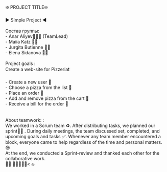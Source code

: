 <p align="left">❇️ PROJECT TITLE❇️ <br>       <br>▶️   Simple Project ◀️<br><br>Состав группы: <br>- Anar Aliyev👨🏻‍💻 (TeamLead)<br>- Maiia Katz 👩‍💻 <br>- Jurgita Butienne 👩‍💻 <br>- Elena Sidanova 👩‍💻 <br><br>Project goals :<br> Create a web-site for Pizzeria❗️ <br><br>- Create a new user 🔽<br>- Choose a pizza from the list 🔽<br>- Place an order  🔽<br>- Add and remove pizza from the cart 🔽<br>- Receive a bill for the order 🔽<br><br><br>About teamwork: :<br>We worked in a Scrum team ♻️. After distributing tasks, we planned our sprint🏃‍♀️ . During daily meetings, the team discussed set, completed, and upcoming goals and tasks ✅. Whenever any team member encountered a block, everyone came to help regardless of the time and personal matters.😎<br>At the end, we conducted a Sprint-review and thanked each other for the collaborative work.<br>🧘🏻 🧘🏻‍♂️🧘🧘< 🔝
